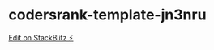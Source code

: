 # codersrank-template-jn3nru

[Edit on StackBlitz ⚡️](https://stackblitz.com/edit/codersrank-template-jn3nru)